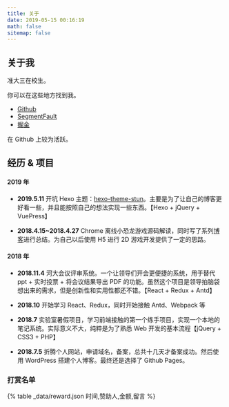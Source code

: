 ```yaml
---
title: 关于
date: 2019-05-15 00:16:19
math: false
sitemap: false
---
```


## 关于我

准大三在校生。

你可以在这些地方找到我。

- [Github](https://github.com/liuyib)
- [SegmentFault](https://segmentfault.com/u/liuyib)
- [掘金](https://juejin.im/user/5ad6b350f265da2397076275)

在 Github 上较为活跃。

## 经历 & 项目

#### 2019 年

- **2019.5.11** 开坑 Hexo 主题：[hexo-theme-stun](https://github.com/liuyib/hexo-theme-stun)。主要是为了让自己的博客更好看一些，并且能按照自己的想法实现一些东西。【Hexo + jQuery + VuePress】

- **2018.4.15~2018.4.27** Chrome 离线小恐龙游戏源码解读，同时写了系列[博客](https://github.com/liuyib/blog/issues)进行总结。为自己以后使用 H5 进行 2D 游戏开发提供了一定的思路。

#### 2018 年

- **2018.11.4** 河大会议评审系统。一个让领导们开会更便捷的系统，用于替代 ppt + 实时投票 + 将会议结果导出 PDF 的功能。虽然这个项目是领导拍脑袋想出来的需求，但是创新性和实用性都还不错。【React + Redux + Antd】

- **2018.10** 开始学习 React、Redux，同时开始接触 Antd、Webpack 等

- **2018.7** 实验室暑假项目，学习前端接触的第一个练手项目，实现一个本地的笔记系统。实际意义不大，纯粹是为了熟悉 Web 开发的基本流程【jQuery + CSS3 + PHP】

- **2018.7.5** 折腾个人网站，申请域名，备案，总共十几天才备案成功。然后使用 WordPress 搭建个人博客。最终还是选择了 Github Pages。

### 打赏名单

{% table _data/reward.json 时间,赞助人,金额,留言 %}
